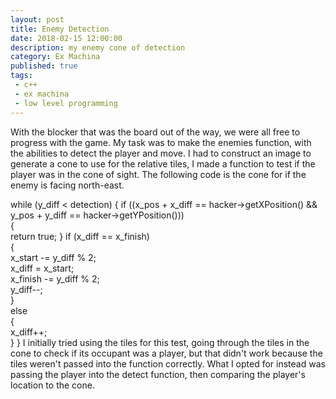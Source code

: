 ```yaml
---
layout: post
title: Enemy Detection
date: 2018-02-15 12:00:00
description: my enemy cone of detection
category: Ex Machina
published: true
tags:
 - c++
 - ex machina
 - low level programming
---
```

With the blocker that was the board out of the way, we were all free to progress with the game. My task was to make the enemies function, with the abilities to detect the player and move. I had to construct an image to generate a cone to use for the relative tiles, I made a function to test if the player was in the cone of sight. The following code is the cone for if the enemy is facing north-east.

while (y_diff < detection)
{  if ((x_pos + x_diff == hacker->getXPosition() && y_pos + y_diff == hacker->getYPosition()))  
{    
return true;
}
  if (x_diff == x_finish)  
{    
x_start -= y_diff % 2;    
x_diff = x_start;    
x_finish -= y_diff % 2;    
y_diff--;  
}  
else  
{    
x_diff++;  
}
}
I initially tried using the tiles for this test, going through the tiles in the cone to check if its occupant was a player, but that didn't work because the tiles weren't passed into the function correctly. What I opted for instead was passing the player into the detect function, then comparing the player's location to the cone.